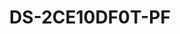 ---
id: 5
title: "DS-2CE10DF0T-PF"
slug: "DS-2CE10DF0T-PF"
subTitle: "2 MP ColorVu Fixed Mini Bullet Camera"
category: "turbohd"
imgCard: "/src/assets/images/turbohd/DS-2CE10DF0T-PF/DS-2CE10DF0T-PF-1.webp"
imgAlt: "DS-2CE10DF0T-PF"
thumbnails: [
  "/src/assets/images/turbohd/DS-2CE10DF0T-PF/DS-2CE10DF0T-PF-1.webp",
  "/src/assets/images/turbohd/DS-2CE10DF0T-PF/DS-2CE10DF0T-PF-2.webp",
  "/src/assets/images/turbohd/DS-2CE10DF0T-PF/DS-2CE10DF0T-PF-3.webp"
]
features: [
  "High quality 2 MP resolution imaging (1920 × 1080)",
  "24/7 color imaging with F1.0 aperture for vibrant visuals",
  "3D DNR technology for clean, sharp images",
  "Available with 2.8 mm, 3.6 mm, and 6 mm fixed focal lenses",
  "Up to 20 m white light distance for clear night imaging",
  "Versatile 4-in-1 output (TVI/AHD/CVI/CVBS)"
]
rating: 5
reviewCount: 100
specifications: {
  Camera: {
    Image_Sensor: "2 MP CMOS",
    Max_Resolution: "1920 (H) × 1080 (V)",
    Min_Illumination: "0.001 Lux @ (F1.0, AGC ON), 0 Lux with white light",
    Shutter_Time: "PAL: 1/25 s to 1/50,000 s; NTSC: 1/30 s to 1/50,000 s",
    Angle_Adjustment: "Pan: 0° to 360°, Tilt: 0° to 90°, Rotation: 0° to 360°",
    Signal_System: "PAL/NTSC"
  },
  Lens: {
    Lens_Type: "2.8 mm, 3.6 mm, 6 mm fixed focal lens",
    Focal_Length_and_FOV: {
      "2.8 mm": "Horizontal_FOV: 98°, Vertical_FOV: 51°, Diagonal_FOV: 115°",
      "3.6 mm": "Horizontal_FOV: 76°, Vertical_FOV: 41°, Diagonal_FOV: 90°",
      "6 mm": "Horizontal_FOV: 50°, Vertical_FOV: 27°, Diagonal_FOV: 58°"
    },
    Lens_Mount: "M12"
  },
  Illuminator: {
    Supplement_Light_Type: "White Light",
    Supplement_Light_Range: "White Light Distance: Up to 20 m",
    Smart_Supplement_Light: "Yes"
  },
  Image: {
    Image_Parameters_Switch: "STD/HIGH-SAT/HIGHLIGHT",
    Image_Settings: "Brightness; Mirror; Sharpness; Anti-Banding; AGC",
    Frame_Rate: {
      TVI: "1080p@25fps/30fps",
      CVI: "1080p@25fps/30fps",
      AHD: "1080p@25fps/30fps",
      CVBS: "PAL/NTSC"
    },
    Day_Night_Mode: "Color",
    Wide_Dynamic_Range: "Digital WDR",
    Image_Enhancement: "BLC; HLC; Global",
    Noise_Reduction: "3D DNR/2D DNR",
    White_Balance: "Auto/Manual"
  },
  Interface: {
    Video_Output: "Switchable TVI/AHD/CVI/CVBS",
    Alarm: "Solid Light Alarm (White Light)"
  },
  General: {
    Power: "12 VDC ± 25%",
    Power_Recommendation: "You are recommended to use one power adapter to supply the power for one camera.",
    Power_Consumption: "Max. 2.4 W",
    Material: "Plastic",
    Dimension: "161.1 mm × 70 mm × 70 mm (6.34\" × 2.76\" × 2.76\")",
    Weight: "Approx. 229 g (0.50 lb)",
    Operating_Condition: "-40°C to 60°C (-40°F to 140°F), Humidity: 90% or less (non-condensing)",
    Communication: "HIKVISION-C",
    Language: "English"
  },
  Approval: {
    Protection: "IP67"
  }
}
---